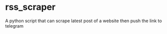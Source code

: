 # rss_scraper
A python script that can scrape latest post of a website then push the link to telegram
